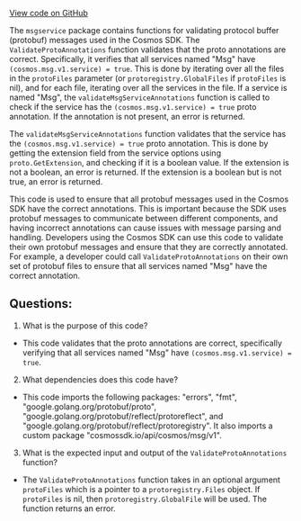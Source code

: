 [View code on GitHub](https://github.com/cosmos/cosmos-sdk.git/types/msgservice/validate.go)

The `msgservice` package contains functions for validating protocol buffer (protobuf) messages used in the Cosmos SDK. The `ValidateProtoAnnotations` function validates that the proto annotations are correct. Specifically, it verifies that all services named "Msg" have `(cosmos.msg.v1.service) = true`. This is done by iterating over all the files in the `protoFiles` parameter (or `protoregistry.GlobalFiles` if `protoFiles` is nil), and for each file, iterating over all the services in the file. If a service is named "Msg", the `validateMsgServiceAnnotations` function is called to check if the service has the `(cosmos.msg.v1.service) = true` proto annotation. If the annotation is not present, an error is returned.

The `validateMsgServiceAnnotations` function validates that the service has the `(cosmos.msg.v1.service) = true` proto annotation. This is done by getting the extension field from the service options using `proto.GetExtension`, and checking if it is a boolean value. If the extension is not a boolean, an error is returned. If the extension is a boolean but is not true, an error is returned.

This code is used to ensure that all protobuf messages used in the Cosmos SDK have the correct annotations. This is important because the SDK uses protobuf messages to communicate between different components, and having incorrect annotations can cause issues with message parsing and handling. Developers using the Cosmos SDK can use this code to validate their own protobuf messages and ensure that they are correctly annotated. For example, a developer could call `ValidateProtoAnnotations` on their own set of protobuf files to ensure that all services named "Msg" have the correct annotation.
## Questions: 
 1. What is the purpose of this code?
- This code validates that the proto annotations are correct, specifically verifying that all services named "Msg" have `(cosmos.msg.v1.service) = true`.

2. What dependencies does this code have?
- This code imports the following packages: "errors", "fmt", "google.golang.org/protobuf/proto", "google.golang.org/protobuf/reflect/protoreflect", and "google.golang.org/protobuf/reflect/protoregistry". It also imports a custom package "cosmossdk.io/api/cosmos/msg/v1".

3. What is the expected input and output of the `ValidateProtoAnnotations` function?
- The `ValidateProtoAnnotations` function takes in an optional argument `protoFiles` which is a pointer to a `protoregistry.Files` object. If `protoFiles` is nil, then `protoregistry.GlobalFile` will be used. The function returns an error.
